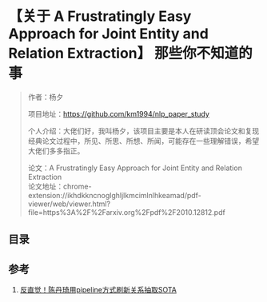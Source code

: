 # 【关于 A Frustratingly Easy Approach for Joint Entity and Relation Extraction】 那些你不知道的事

> 作者：杨夕
> 
> 项目地址：https://github.com/km1994/nlp_paper_study
> 
> 个人介绍：大佬们好，我叫杨夕，该项目主要是本人在研读顶会论文和复现经典论文过程中，所见、所思、所想、所闻，可能存在一些理解错误，希望大佬们多多指正。
> 
> 论文：A Frustratingly Easy Approach for Joint Entity and Relation Extraction</br>
> 论文地址：chrome-extension://ikhdkkncnoglghljlkmcimlnlhkeamad/pdf-viewer/web/viewer.html?file=https%3A%2F%2Farxiv.org%2Fpdf%2F2010.12812.pdf</br>
> 

## 目录







## 参考

1. [反直觉！陈丹琦用pipeline方式刷新关系抽取SOTA](https://zhuanlan.zhihu.com/p/274938894)